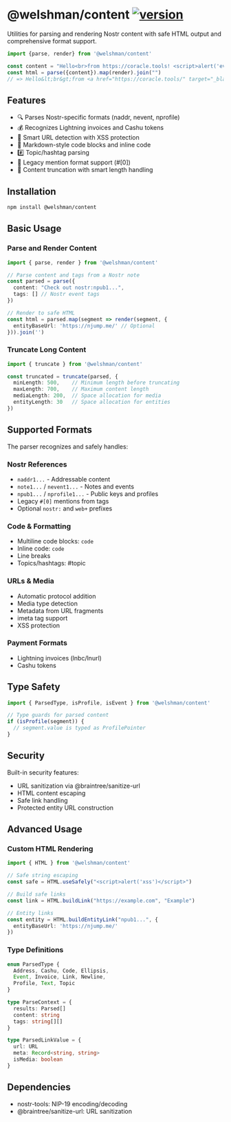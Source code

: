 # @welshman/content [![version](https://badgen.net/npm/v/@welshman/content)](https://npmjs.com/package/@welshman/content)

Utilities for parsing and rendering Nostr content with safe HTML output and comprehensive format support.

```typescript
import {parse, render} from '@welshman/content'

const content = "Hello<br>from https://coracle.tools! <script>alert('evil')</script>"
const html = parse({content}).map(render).join("")
// => Hello&lt;br&gt;from <a href="https://coracle.tools/" target="_blank">coracle.tools/</a>! &lt;script&gt;alert('evil')&lt;/script&gt;
```

## Features

- 🔍 Parses Nostr-specific formats (naddr, nevent, nprofile)
- 💰 Recognizes Lightning invoices and Cashu tokens
- 🔗 Smart URL detection with XSS protection
- 📝 Markdown-style code blocks and inline code
- #️⃣ Topic/hashtag parsing
- 👤 Legacy mention format support (#[0])
- 🎯 Content truncation with smart length handling

## Installation

```bash
npm install @welshman/content
```

## Basic Usage

### Parse and Render Content

```typescript
import { parse, render } from '@welshman/content'

// Parse content and tags from a Nostr note
const parsed = parse({ 
  content: "Check out nostr:npub1...", 
  tags: [] // Nostr event tags
})

// Render to safe HTML
const html = parsed.map(segment => render(segment, {
  entityBaseUrl: 'https://njump.me/' // Optional
})).join('')
```

### Truncate Long Content

```typescript
import { truncate } from '@welshman/content'

const truncated = truncate(parsed, {
  minLength: 500,    // Minimum length before truncating
  maxLength: 700,    // Maximum content length
  mediaLength: 200,  // Space allocation for media
  entityLength: 30   // Space allocation for entities
})
```

## Supported Formats

The parser recognizes and safely handles:

### Nostr References
- `naddr1...` - Addressable content
- `note1...` / `nevent1...` - Notes and events
- `npub1...` / `nprofile1...` - Public keys and profiles
- Legacy `#[0]` mentions from tags
- Optional `nostr:` and `web+` prefixes

### Code & Formatting
- Multiline code blocks: ```code```
- Inline code: `code`
- Line breaks
- Topics/hashtags: #topic

### URLs & Media
- Automatic protocol addition
- Media type detection
- Metadata from URL fragments
- imeta tag support
- XSS protection

### Payment Formats
- Lightning invoices (lnbc/lnurl)
- Cashu tokens

## Type Safety

```typescript
import { ParsedType, isProfile, isEvent } from '@welshman/content'

// Type guards for parsed content
if (isProfile(segment)) {
  // segment.value is typed as ProfilePointer
}
```

## Security

Built-in security features:
- URL sanitization via @braintree/sanitize-url
- HTML content escaping
- Safe link handling
- Protected entity URL construction

## Advanced Usage

### Custom HTML Rendering

```typescript
import { HTML } from '@welshman/content'

// Safe string escaping
const safe = HTML.useSafely("<script>alert('xss')</script>")

// Build safe links
const link = HTML.buildLink("https://example.com", "Example")

// Entity links
const entity = HTML.buildEntityLink("npub1...", {
  entityBaseUrl: 'https://njump.me/'
})
```

### Type Definitions

```typescript
enum ParsedType {
  Address, Cashu, Code, Ellipsis,
  Event, Invoice, Link, Newline,
  Profile, Text, Topic
}

type ParseContext = {
  results: Parsed[]
  content: string
  tags: string[][]
}

type ParsedLinkValue = {
  url: URL
  meta: Record<string, string>
  isMedia: boolean
}
```

## Dependencies

- nostr-tools: NIP-19 encoding/decoding
- @braintree/sanitize-url: URL sanitization
